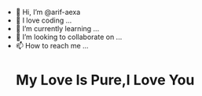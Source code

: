 - 👋 Hi, I’m @arif-aexa
- 👀 I love coding ...
- 🌱 I’m currently learning ...
- 💞️ I’m looking to collaborate on ...
- 📫 How to reach me ...
  <h1 class="color:red;">My Love Is Pure,I Love You</h1>
<!---
arif-aexa/arif-aexa is a ✨ special ✨ repository because its `README.md` (this file) appears on your GitHub profile.
You can click the Preview link to take a look at your changes.
--->
